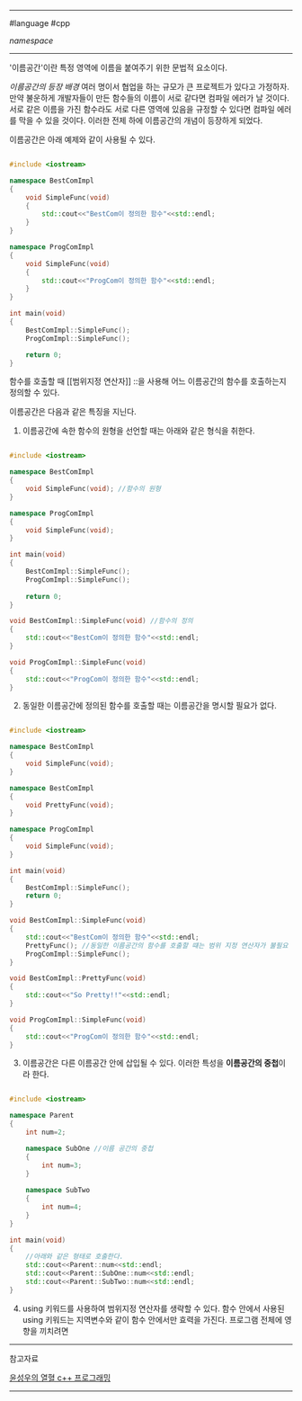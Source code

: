 
---

#language #cpp 

*namespace*

---

'이름공간'이란 특정 영역에 이름을 붙여주기 위한 문법적 요소이다.

*이름공간의 등장 배경*
여러 명이서 협업을 하는 규모가 큰 프로젝트가 있다고 가정하자. 만약 불운하게 개발자들이 만든 함수들의 이름이 서로 같다면 컴파일 에러가 날 것이다. 서로 같은 이름을 가진 함수라도 서로 다른 영역에 있음을 규정할 수 있다면 컴파일 에러를 막을 수 있을 것이다. 이러한 전제 하에 이름공간의 개념이 등장하게 되었다.

이름공간은 아래 예제와 같이 사용될 수 있다.

~~~cpp

#include <iostream>

namespace BestComImpl
{
	void SimpleFunc(void)
	{
		std::cout<<"BestCom이 정의한 함수"<<std::endl;
	}
}

namespace ProgComImpl
{
	void SimpleFunc(void)
	{
		std::cout<<"ProgCom이 정의한 함수"<<std::endl;
	}
}

int main(void)
{
	BestComImpl::SimpleFunc();
	ProgComImpl::SimpleFunc();

	return 0;
}

~~~

함수를 호출할 때 [[범위지정 연산자]] ::을 사용해 어느 이름공간의 함수를 호출하는지 정의할 수 있다.

이름공간은 다음과 같은 특징을 지닌다.

1. 이름공간에 속한 함수의 원형을 선언할 때는 아래와 같은 형식을 취한다.

~~~cpp

#include <iostream>

namespace BestComImpl
{
	void SimpleFunc(void); //함수의 원형
}

namespace ProgComImpl
{
	void SimpleFunc(void);
}

int main(void)
{
	BestComImpl::SimpleFunc();
	ProgComImpl::SimpleFunc();
	
	return 0;
}

void BestComImpl::SimpleFunc(void) //함수의 정의
{
	std::cout<<"BestCom이 정의한 함수"<<std::endl;
}

void ProgComImpl::SimpleFunc(void)
{
	std::cout<<"ProgCom이 정의한 함수"<<std::endl;
}

~~~

2. 동일한 이름공간에 정의된 함수를 호출할 때는 이름공간을 명시할 필요가 없다.

~~~cpp

#include <iostream>

namespace BestComImpl
{
	void SimpleFunc(void);
}

namespace BestComImpl
{
	void PrettyFunc(void);
}

namespace ProgComImpl
{
	void SimpleFunc(void);
}

int main(void)
{
	BestComImpl::SimpleFunc();
	return 0;
}

void BestComImpl::SimpleFunc(void)
{
	std::cout<<"BestCom이 정의한 함수"<<std::endl;
	PrettyFunc(); //동일한 이름공간의 함수를 호출할 떄는 범위 지정 연산자가 불필요
	ProgComImpl::SimpleFunc();
}

void BestComImpl::PrettyFunc(void)
{
	std::cout<<"So Pretty!!"<<std::endl;
}

void ProgComImpl::SimpleFunc(void)
{
	std::cout<<"ProgCom이 정의한 함수"<<std::endl;
}

~~~

3. 이름공간은 다른 이름공간 안에 삽입될 수 있다. 이러한 특성을 **이름공간의 중첩**이라 한다.

~~~cpp

#include <iostream>

namespace Parent
{
	int num=2;

	namespace SubOne //이름 공간의 중첩
	{
		int num=3;
	}
	
	namespace SubTwo
	{
		int num=4;
	}
}

int main(void)
{
	//아래와 같은 형태로 호출한다.
	std::cout<<Parent::num<<std::endl;
	std::cout<<Parent::SubOne::num<<std::endl;
	std::cout<<Parent::SubTwo::num<<std::endl;
}

~~~

4. using 키워드를 사용하여 범위지정 연산자를 생략할 수 있다. 함수 안에서 사용된 using 키워드는 지역변수와 같이 함수 안에서만 효력을 가진다. 프로그램 전체에 영향을 끼치려면 

---

참고자료

[윤성우의 열혈 c++ 프로그래밍](https://product.kyobobook.co.kr/detail/S000001589147)

---